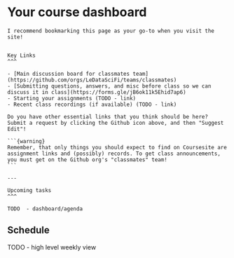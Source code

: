 # Your course dashboard

```{tip}
I recommend bookmarking this page as your go-to when you visit the site!
```

````{panels}

Key Links
^^^

- [Main discussion board for classmates team](https://github.com/orgs/LeDataSciFi/teams/classmates)
- [Submitting questions, answers, and misc before class so we can discuss it in class](https://forms.gle/jB6ok11k5Ehid7ap6)
- Starting your assignments (TODO - link)
- Recent class recordings (if available) (TODO - link)
    
Do you have other essential links that you think should be here? Submit a request by clicking the Github icon above, and then "Suggest Edit"!
    
```{warning}    
Remember, that only things you should expect to find on Coursesite are assignment links and (possibly) records. To get class announcements, you must get on the Github org's "classmates" team!
```

---

Upcoming tasks
^^^

TODO  - dashboard/agenda

````

## Schedule

TODO - high level weekly view

